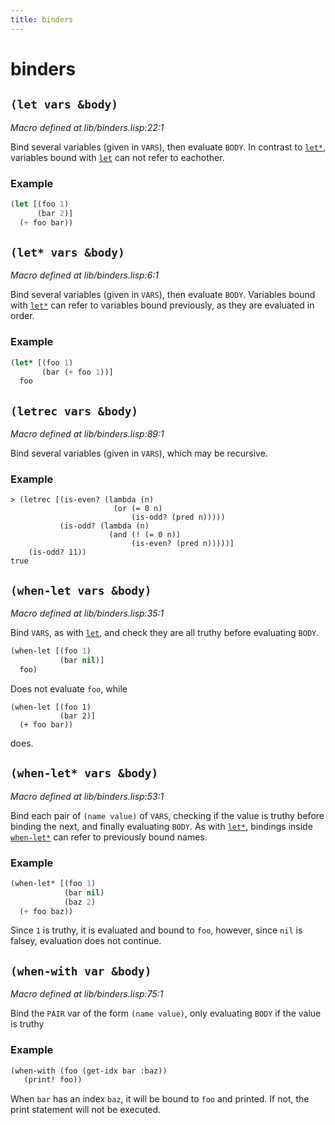 ```yaml
---
title: binders
---
```

# binders
## `(let vars &body)`
*Macro defined at lib/binders.lisp:22:1*

Bind several variables (given in `VARS`), then evaluate `BODY`.
In contrast to [`let*`](lib.binders.md#let-vars-body), variables bound with [`let`](lib.binders.md#let-vars-body) can not refer to
eachother.

### Example
```cl
(let [(foo 1)
      (bar 2)]
  (+ foo bar))
```

## `(let* vars &body)`
*Macro defined at lib/binders.lisp:6:1*

Bind several variables (given in `VARS`), then evaluate `BODY`.
Variables bound with [`let*`](lib.binders.md#let-vars-body) can refer to variables bound previously,
as they are evaluated in order.

### Example
```cl
(let* [(foo 1)
       (bar (+ foo 1))]
  foo
```

## `(letrec vars &body)`
*Macro defined at lib/binders.lisp:89:1*

Bind several variables (given in `VARS`), which may be recursive.

### Example
```
> (letrec [(is-even? (lambda (n)
                       (or (= 0 n)
                           (is-odd? (pred n)))))
           (is-odd? (lambda (n)
                      (and (! (= 0 n))
                           (is-even? (pred n)))))]
    (is-odd? 11))
true
```

## `(when-let vars &body)`
*Macro defined at lib/binders.lisp:35:1*

Bind `VARS`, as with [`let`](lib.binders.md#let-vars-body), and check they are all truthy before evaluating
`BODY`.
```cl
(when-let [(foo 1)
           (bar nil)]
  foo)
```
Does not evaluate `foo`, while
```
(when-let [(foo 1)
           (bar 2)]
  (+ foo bar))
```
does.

## `(when-let* vars &body)`
*Macro defined at lib/binders.lisp:53:1*

Bind each pair of `(name value)` of `VARS`, checking if the value is truthy
before binding the next, and finally evaluating `BODY`. As with [`let*`](lib.binders.md#let-vars-body),
bindings inside [`when-let*`](lib.binders.md#when-let-vars-body) can refer to previously bound names.

### Example
```cl
(when-let* [(foo 1)
            (bar nil)
            (baz 2)
  (+ foo baz))
```
Since `1` is truthy, it is evaluated and bound to `foo`, however, since
`nil` is falsey, evaluation does not continue.

## `(when-with var &body)`
*Macro defined at lib/binders.lisp:75:1*

Bind the `PAIR` var of the form `(name value)`, only evaluating `BODY` if the
value is truthy

### Example
```cl
(when-with (foo (get-idx bar :baz))
   (print! foo))
```
When `bar` has an index `baz`, it will be bound to `foo` and printed. If not,
the print statement will not be executed.

